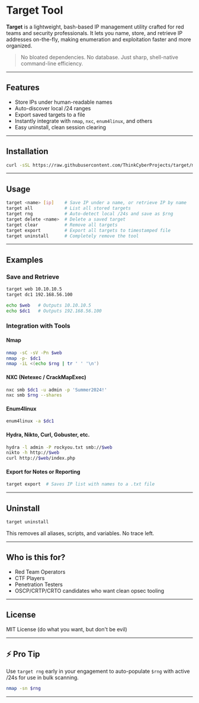 # Target Tool

**Target** is a lightweight, bash-based IP management utility crafted for red teams and security professionals. It lets you name, store, and retrieve IP addresses on-the-fly, making enumeration and exploitation faster and more organized.

> No bloated dependencies. No database. Just sharp, shell-native command-line efficiency.

---

## Features

-  Store IPs under human-readable names
-  Auto-discover local /24 ranges
-  Export saved targets to a file
-  Instantly integrate with `nmap`, `nxc`, `enum4linux`, and others
-  Easy uninstall, clean session clearing

---

## Installation

```bash
curl -sSL https://raw.githubusercontent.com/ThinkCyberProjects/target/main/target_setup.sh | bash
```

---

## Usage

```bash
target <name> [ip]    # Save IP under a name, or retrieve IP by name
target all            # List all stored targets
target rng            # Auto-detect local /24s and save as $rng
target delete <name>  # Delete a saved target
target clear          # Remove all targets
target export         # Export all targets to timestamped file
target uninstall      # Completely remove the tool
```

---

## Examples

### Save and Retrieve
```bash
target web 10.10.10.5
target dc1 192.168.56.100

echo $web   # Outputs 10.10.10.5
echo $dc1   # Outputs 192.168.56.100
```

### Integration with Tools

#### **Nmap**
```bash
nmap -sC -sV -Pn $web
nmap -p- $dc1
nmap -iL <(echo $rng | tr ' ' '\n')
```

#### **NXC (Netexec / CrackMapExec)**
```bash
nxc smb $dc1 -u admin -p 'Summer2024!'
nxc smb $rng --shares
```

#### **Enum4linux**
```bash
enum4linux -a $dc1
```

#### **Hydra, Nikto, Curl, Gobuster, etc.**
```bash
hydra -l admin -P rockyou.txt smb://$web
nikto -h http://$web
curl http://$web/index.php
```

#### **Export for Notes or Reporting**
```bash
target export  # Saves IP list with names to a .txt file
```

---

## Uninstall
```bash
target uninstall
```
This removes all aliases, scripts, and variables. No trace left.

---

## Who is this for?
- Red Team Operators
- CTF Players
- Penetration Testers
- OSCP/CRTP/CRTO candidates who want clean opsec tooling

---

## License
MIT License (do what you want, but don't be evil)

---

## ⚡️ Pro Tip
Use `target rng` early in your engagement to auto-populate `$rng` with active /24s for use in bulk scanning.

```bash
nmap -sn $rng
```

---

